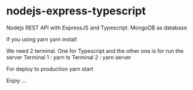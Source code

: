 # nodejs-express-typescript
Nodejs REST API with ExpressJS and Typescript. MongoDB as database

If you using yarn
yarn install

We need 2 terminal. One for Typescript and the other one is for run the server
Terminal 1 : yarn ts
Terminal 2 : yarn server

For deploy to production
yarn start

Enjoy ...